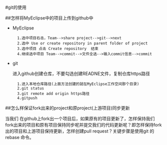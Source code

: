 #git的使用

##怎样将MyEclipse中的项目上传到github中
* MyEclipse

		1.选中项目右击，Team-->share project-->git-->next
		2.选中 Use or create repository in parent folder of project
		3.选中项目 点击 Create repository  结束
		4.继续选中项目 Team-->commit-->文件全选-->输入commit信息-->commit
* git 

	进入github创建仓库，不要勾选创建READNE文件，复制仓库https路径

		1.进入本地仓库路径(上面方法创建的就在MyEclipse工作空间那个目录)
		2.git status
		3.git remote add origin https路径
		4.gitpush


##怎么样保证fork出来的project和原project(上游项目)同步更新

当我们 在github上fork出一个项目后，如果原有的项目更新了，怎样保持我们fork出来的项目和原有项目保持同步呢并提交我们的代码更新呢？即怎样保持fork出的项目和上游项目保持更新，怎样创建pull request？关键步骤是使用git 的 rebase 命令。 	

